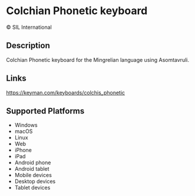 Colchian Phonetic keyboard
==============

© SIL International

Description
-----------
Colchian Phonetic keyboard for the Mingrelian language using Asomtavruli.

Links
-----
https://keyman.com/keyboards/colchis_phonetic

Supported Platforms
-------------------
 * Windows
 * macOS
 * Linux
 * Web
 * iPhone
 * iPad
 * Android phone
 * Android tablet
 * Mobile devices
 * Desktop devices
 * Tablet devices

